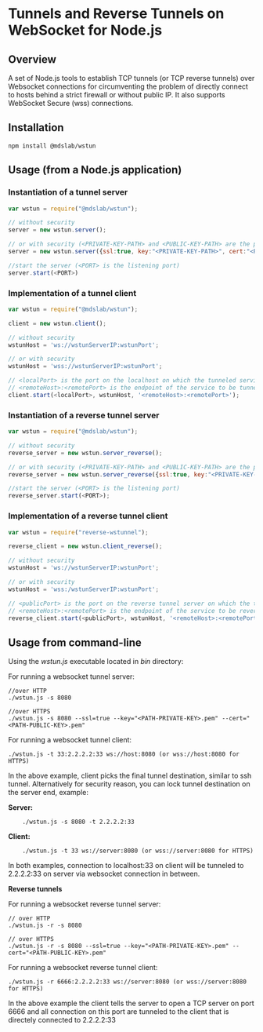 # Tunnels and Reverse Tunnels on WebSocket for Node.js


## Overview

A set of Node.js tools to establish TCP tunnels (or TCP reverse tunnels) over Websocket connections for circumventing the problem of directly connect to hosts behind a strict firewall or without public IP. It also supports WebSocket Secure (wss) connections.

## Installation
```
npm install @mdslab/wstun
```

## Usage (from a Node.js application)

### Instantiation of a tunnel server 
```JavaScript
var wstun = require("@mdslab/wstun");

// without security
server = new wstun.server();

// or with security (<PRIVATE-KEY-PATH> and <PUBLIC-KEY-PATH> are the paths of the private and public keys in .pem formats)
server = new wstun.server({ssl:true, key:"<PRIVATE-KEY-PATH>", cert:"<PUBLIC-KEY-PATH>"});

//start the server (<PORT> is the listening port)
server.start(<PORT>)
```

### Implementation of a tunnel client
```JavaScript
var wstun = require("@mdslab/wstun");

client = new wstun.client();

// without security
wstunHost = 'ws://wstunServerIP:wstunPort';

// or with security 
wstunHost = 'wss://wstunServerIP:wstunPort';

// <localPort> is the port on the localhost on which the tunneled service will be reachable
// <remoteHost>:<remotePort> is the endpoint of the service to be tunneled
client.start(<localPort>, wstunHost, '<remoteHost>:<remotePort>');
```

### Instantiation of a reverse tunnel server
```JavaScript
var wstun = require("@mdslab/wstun");

// without security
reverse_server = new wstun.server_reverse();

// or with security (<PRIVATE-KEY-PATH> and <PUBLIC-KEY-PATH> are the paths of the private and public keys in .pem formats)
reverse_server = new wstun.server_reverse({ssl:true, key:"<PRIVATE-KEY-PATH>", cert:"<PUBLIC-KEY-PATH>"});

//start the server (<PORT> is the listening port)
reverse_server.start(<PORT>);

``` 
### Implementation of a reverse tunnel client
```JavaScript   
var wstun = require("reverse-wstunnel");

reverse_client = new wstun.client_reverse();

// without security
wstunHost = 'ws://wstunServerIP:wstunPort';

// or with security 
wstunHost = 'wss:/wstunServerIP:wstunPort';

// <publicPort> is the port on the reverse tunnel server on which the tunneled service will be reachable
// <remoteHost>:<remotePort> is the endpoint of the service to be reverse tunneled
reverse_client.start(<publicPort>, wstunHost, '<remoteHost>:<remotePort>');
```

## Usage from command-line
Using the *wstun.js* executable located in *bin* directory:

For running a websocket tunnel server:  

    //over HTTP
    ./wstun.js -s 8080

    //over HTTPS
    ./wstun.js -s 8080 --ssl=true --key="<PATH-PRIVATE-KEY>.pem" --cert="<PATH-PUBLIC-KEY>.pem"

For running a websocket tunnel client: 

    ./wstun.js -t 33:2.2.2.2:33 ws://host:8080 (or wss://host:8080 for HTTPS)

In the above example, client picks the final tunnel destination, similar to ssh tunnel.  Alternatively for security reason, you can lock tunnel destination on the server end, example:

**Server:**
        
        ./wstun.js -s 8080 -t 2.2.2.2:33

**Client:**
        
        ./wstun.js -t 33 ws://server:8080 (or wss://server:8080 for HTTPS)

In both examples, connection to localhost:33 on client will be tunneled to 2.2.2.2:33 on server via websocket connection in between.


**Reverse tunnels**

For running a websocket reverse tunnel server:

    // over HTTP
    ./wstun.js -r -s 8080

    // over HTTPS
    ./wstun.js -r -s 8080 --ssl=true --key="<PATH-PRIVATE-KEY>.pem" --cert="<PATH-PUBLIC-KEY>.pem"

For running a websocket reverse tunnel client:

    ./wstun.js -r 6666:2.2.2.2:33 ws://server:8080 (or wss://server:8080 for HTTPS)

In the above example the client tells the server to open a TCP server on port 6666 and all connection on this port are tunneled to the client that is directely connected to 2.2.2.2:33
